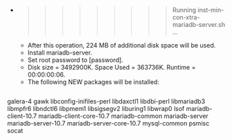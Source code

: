 * >>>>>>>>> Running inst-min-con-xtra-mariadb-server.sh ...
  * After this operation, 224 MB of additional disk space will be used.
  * Install mariadb-server.
  * Set root password to [password].
  * Disk size = 3492900K. Space Used = 363736K. Runtime = 00:00:00:06.
  * The following NEW packages will be installed:
  ```bash
galera-4 gawk libconfig-inifiles-perl libdaxctl1 libdbi-perl
libmariadb3 libmpfr6 libndctl6 libpmem1 libsigsegv2
liburing1 libwrap0 lsof mariadb-client-10.7 mariadb-client-core-10.7
mariadb-common mariadb-server mariadb-server-10.7 mariadb-server-core-10.7 mysql-common
psmisc socat
  ```
